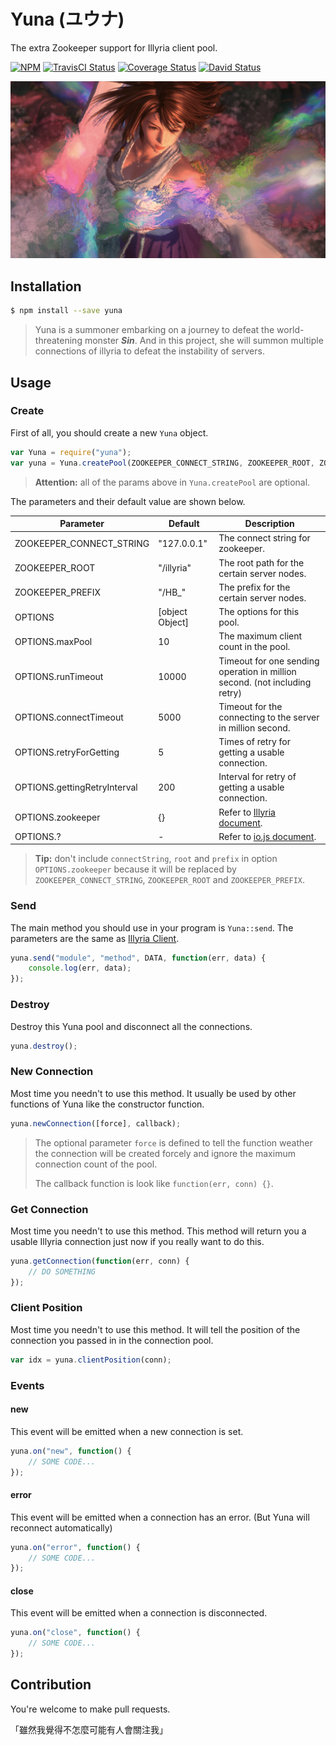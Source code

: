 # Yuna (ユウナ)

The extra Zookeeper support for Illyria client pool.

[![NPM](https://img.shields.io/npm/v/yuna.svg)](https://www.npmjs.com/package/yuna) [![TravisCI Status](https://img.shields.io/travis/XadillaX/yuna/master.svg)](https://travis-ci.org/XadillaX/yuna) [![Coverage Status](https://coveralls.io/repos/XadillaX/yuna/badge.svg?branch=master)](https://coveralls.io/r/XadillaX/yuna?branch=master&time=201505211829) [![David Status](https://img.shields.io/david/XadillaX/yuna.svg)](https://david-dm.org/XadillaX/yuna)

![Yuna](yuna.jpg)

## Installation

```sh
$ npm install --save yuna
```

> Yuna is a summoner embarking on a journey to defeat the world-threatening monster ***Sin***. And in this project, she will summon multiple connections of illyria to defeat the instability of servers.

## Usage

### Create

First of all, you should create a new `Yuna` object.

```javascript
var Yuna = require("yuna");
var yuna = Yuna.createPool(ZOOKEEPER_CONNECT_STRING, ZOOKEEPER_ROOT, ZOOKEEPER_PREFIX, OPTIONS);
```

> **Attention:** all of the params above in `Yuna.createPool` are optional.

The parameters and their default value are shown below.

| Parameter                    | Default         | Description                                                                          |
|------------------------------|-----------------|--------------------------------------------------------------------------------------|
| ZOOKEEPER_CONNECT_STRING     | "127.0.0.1"     | The connect string for zookeeper.                                                    |
| ZOOKEEPER_ROOT               | "/illyria"      | The root path for the certain server nodes.                                          |
| ZOOKEEPER_PREFIX             | "/HB_"          | The prefix for the certain server nodes.                                             |
| OPTIONS                      | [object Object] | The options for this pool.                                                           |
| OPTIONS.maxPool              | 10              | The maximum client count in the pool.                                                |
| OPTIONS.runTimeout           | 10000           | Timeout for one sending operation in million second. (not including retry)           |
| OPTIONS.connectTimeout       | 5000            | Timeout for the connecting to the server in million second.                          |
| OPTIONS.retryForGetting      | 5               | Times of retry for getting a usable connection.                                      |
| OPTIONS.gettingRetryInterval | 200             | Interval for retry of getting a usable connection.                                   |
| OPTIONS.zookeeper            | {}              | Refer to [Illyria document](https://github.com/XadillaX/illyria2#with-zookeeper-1).  |
| OPTIONS.?                    | -               | Refer to [io.js document](https://iojs.org/api/net.html#net_new_net_socket_options). |

> **Tip:** don't include `connectString`, `root` and `prefix` in option `OPTIONS.zookeeper` because it will be replaced by `ZOOKEEPER_CONNECT_STRING`, `ZOOKEEPER_ROOT` and `ZOOKEEPER_PREFIX`.

### Send

The main method you should use in your program is `Yuna::send`. The parameters are the same as [Illyria Client](https://github.com/XadillaX/illyria2#send-a-message-to-rpc-server).

```javascript
yuna.send("module", "method", DATA, function(err, data) {
    console.log(err, data);
});
```

### Destroy

Destroy this Yuna pool and disconnect all the connections.

```javascript
yuna.destroy();
```

### New Connection

Most time you needn't to use this method. It usually be used by other functions of Yuna like the constructor function.

```javascript
yuna.newConnection([force], callback);
```

> The optional parameter `force` is defined to tell the function weather the connection will be created forcely and ignore the maximum connection count of the pool.
>
> The callback function is look like `function(err, conn) {}`.

### Get Connection

Most time you needn't to use this method. This method will return you a usable Illyria connection just now if you really want to do this.

```javascript
yuna.getConnection(function(err, conn) {
    // DO SOMETHING
});
```

### Client Position

Most time you needn't to use this method. It will tell the position of the connection you passed in in the connection pool.

```javascript
var idx = yuna.clientPosition(conn);
```

### Events

#### new

This event will be emitted when a new connection is set.

```javascript
yuna.on("new", function() {
    // SOME CODE...
});
```

#### error

This event will be emitted when a connection has an error. (But Yuna will reconnect automatically)

```javascript
yuna.on("error", function() {
    // SOME CODE...
});
```

#### close

This event will be emitted when a connection is disconnected.

```javascript
yuna.on("close", function() {
    // SOME CODE...
});
```

## Contribution

You're welcome to make pull requests.

「雖然我覺得不怎麼可能有人會關注我」

